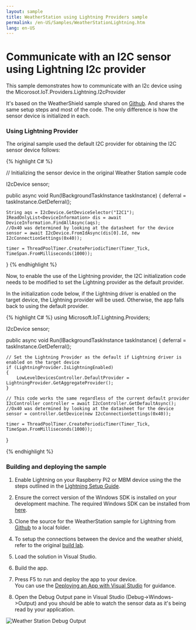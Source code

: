 ```yaml
---
layout: sample
title: WeatherStation using Lightning Providers sample
permalink: /en-US/Samples/WeatherStationLightning.htm
lang: en-US
---
```


# Communicate with an I2C sensor using Lightning I2c provider



This sample demonstrates how to communicate with an I2c device using the Micorosot.IoT.Providers.Lightning.I2cProvider

It's based on the WeatherShield sample shared on [Github](https://github.com/ms-iot/samples/tree/develop/WeatherStation/CS/WeatherStation). And shares the same setup steps and most of the code. The only difference is how the sensor device is initialized in each.

### Using Lightning Provider

The original sample used the default I2C provider for obtaining the I2C sensor device follows:

{% highlight C# %}

// Initializing the sensor device in the original Weather Station sample code

I2cDevice sensor;

public async void Run(IBackgroundTaskInstance taskInstance)
{
    deferral = taskInstance.GetDeferral();

    String aqs = I2cDevice.GetDeviceSelector("I2C1");
    IReadOnlyList<DeviceInformation> dis = await DeviceInformation.FindAllAsync(aqs);
    //Ox40 was determined by looking at the datasheet for the device
    sensor = await I2cDevice.FromIdAsync(dis[0].Id, new I2cConnectionSettings(0x40));

    timer = ThreadPoolTimer.CreatePeriodicTimer(Timer_Tick, TimeSpan.FromMilliseconds(1000));
}
{% endhighlight %}

Now, to enable the use of the Lightning provider, the I2C initialization code needs to be modified to set the Lightning provider as the default provider.

In the initialization code below, if the Lightning driver is enabled on the target device, the Lightning provider will be used. Otherwise, the app falls back to using the default provider.

{% highlight C# %}
using Microsoft.IoT.Lightning.Providers;

I2cDevice sensor;

public async void Run(IBackgroundTaskInstance taskInstance)
{
    deferral = taskInstance.GetDeferral();

    // Set the Lightning Provider as the default if Lightning driver is enabled on the target device
    if (LightningProvider.IsLightningEnabled)
    {
        LowLevelDevicesController.DefaultProvider = LightningProvider.GetAggregateProvider();
    }

    // This code works the same regardless of the current default provider
    I2cController controller = await I2cController.GetDefaultAsync();
    //Ox40 was determined by looking at the datasheet for the device
    sensor = controller.GetDevice(new I2cConnectionSettings(0x40));

    timer = ThreadPoolTimer.CreatePeriodicTimer(Timer_Tick, TimeSpan.FromMilliseconds(1000));
}

{% endhighlight %}

### Building and deploying the sample

1. Enable Lightning on your Raspberry Pi2 or MBM device using the the steps outlined in the [Lightning Setup Guide]({{site.baseurl}}/{{page.lang}}/Docs/LightningSetup.htm).

1. Ensure the correct version of the Windows SDK is installed on your development machine. The required Windows SDK can be installed from [here](https://dev.windows.com/en-us/downloads/windows-10-developer-preview).

1. Clone the source for the WeatherStation sample for Lightning from [Github](https://github.com/ms-iot/BusProviders/tree/develop/Microsoft.IoT.Lightning.Providers) to a local folder.

1. To setup the connections between the device and the weather shield, refer to the original [build lab](https://www.hackster.io/windowsiot/build-hands-on-lab-iot-weather-station-using-windows-10).

1. Load the solution in Visual Studio.

1. Build the app.

1. Press F5 to run and deploy the app to your device.<br/>
   You can use the [Deploying an App with Visual Studio]({{site.baseurl}}/{{page.lang}}/Docs/AppDeployment.htm) for guidance.

1. Open the Debug Output pane in Visual Studio (Debug->Windows->Output) and you should be able to watch the sensor data as it's being read by your application.

![Weather Station Debug Output]({{site.baseurl}}/Resources/images/Lightning/WeatherStationDebug.png)
